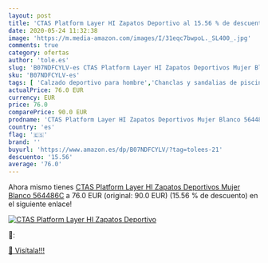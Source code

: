 ```yaml
---
layout: post
title: 'CTAS Platform Layer HI Zapatos Deportivo al 15.56 % de descuento'
date: 2020-05-24 11:32:38
image: 'https://m.media-amazon.com/images/I/31eqc7bwpoL._SL400_.jpg'
comments: true
category: ofertas
author: 'tole.es'
slug: 'B07NDFCYLV-es CTAS Platform Layer HI Zapatos Deportivos Mujer Blanco...'
sku: 'B07NDFCYLV-es'
tags: [ 'Calzado deportivo para hombre','Chanclas y sandalias de piscina para hombre','Sandalias de vestir para hombre','Zapatillas y calzado deportivo para hombre','Zapatos','Zapatos para hombre','Zapatos y complementos','zapatos', ]
actualPrice: 76.0 EUR
currency: EUR
price: 76.0
comparePrice: 90.0 EUR
prodname: 'CTAS Platform Layer HI Zapatos Deportivos Mujer Blanco 564486C'
country: 'es'
flag: '🇪🇸'
brand: ''
buyurl: 'https://www.amazon.es/dp/B07NDFCYLV/?tag=tolees-21'
descuento: '15.56'
average: '76.0'
---
```


Ahora mismo tienes [CTAS Platform Layer HI Zapatos Deportivos Mujer Blanco 564486C](https://www.amazon.es/dp/B07NDFCYLV/?tag=tolees-21) a 76.0 EUR (original: 90.0 EUR) (15.56 %  de descuento) en el siguiente enlace!

[![CTAS Platform Layer HI Zapatos Deportivo](https://m.media-amazon.com/images/I/31eqc7bwpoL._SL400_.jpg)](https://www.amazon.es/dp/B07NDFCYLV/?tag=tolees-21)

🔎:


[🛒 Visítala!!!](https://www.amazon.es/dp/B07NDFCYLV/?tag=tolees-21)

